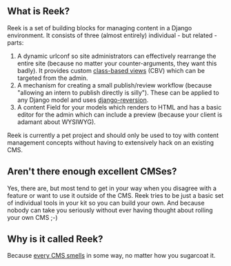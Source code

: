 What is Reek?
-------------

Reek is a set of building blocks for managing content in a Django environment. It consists of three (almost entirely) individual - but related - parts:

1. A dynamic urlconf so site administrators can effectively rearrange the entire site (because no matter your counter-arguments, they want this badly). It provides custom [class-based views](https://docs.djangoproject.com/en/dev/topics/class-based-views/) (CBV) which can be targeted from the admin.
2. A mechanism for creating a small publish/review workflow (because "allowing an intern to publish directly is silly"). These can be applied to any Django model and uses [django-reversion](https://github.com/etianen/django-reversion).
3. A content Field for your models which renders to HTML and has a basic editor for the admin which can include a preview (because your client is adamant about WYSIWYG).

Reek is currently a pet project and should only be used to toy with content management concepts without having to extensively hack on an existing CMS.

Aren't there enough excellent CMSes?
------------------------------------

Yes, there are, but most tend to get in your way when you disagree with a feature or want to use it outside of the CMS. Reek tries to be just a basic set of individual tools in your kit so you can build your own. And because nobody can take you seriously without ever having thought about rolling your own CMS ;-)

Why is it called Reek?
----------------------

Because [every CMS smells](http://hawksworx.com/blog/i-can-smell-your-cms-a-talk-at-fronteers/) in some way, no matter how you sugarcoat it.
